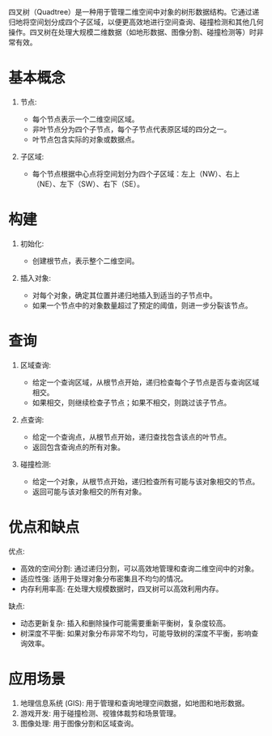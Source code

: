 四叉树（Quadtree）是一种用于管理二维空间中对象的树形数据结构。它通过递归地将空间划分成四个子区域，以便更高效地进行空间查询、碰撞检测和其他几何操作。四叉树在处理大规模二维数据（如地形数据、图像分割、碰撞检测等）时非常有效。

# 基本概念

1. 节点:
   - 每个节点表示一个二维空间区域。
   - 非叶节点分为四个子节点，每个子节点代表原区域的四分之一。
   - 叶节点包含实际的对象或数据点。

2. 子区域:
   - 每个节点根据中心点将空间划分为四个子区域：左上（NW）、右上（NE）、左下（SW）、右下（SE）。

# 构建

1. 初始化:
   - 创建根节点，表示整个二维空间。

2. 插入对象:
   - 对每个对象，确定其位置并递归地插入到适当的子节点中。
   - 如果一个节点中的对象数量超过了预定的阈值，则进一步分裂该节点。

# 查询

1. 区域查询:
   - 给定一个查询区域，从根节点开始，递归检查每个子节点是否与查询区域相交。
   - 如果相交，则继续检查子节点；如果不相交，则跳过该子节点。

2. 点查询:
   - 给定一个查询点，从根节点开始，递归查找包含该点的叶节点。
   - 返回包含查询点的所有对象。

3. 碰撞检测:
   - 给定一个对象，从根节点开始，递归检查所有可能与该对象相交的节点。
   - 返回可能与该对象相交的所有对象。

# 优点和缺点

优点:
- 高效的空间分割: 通过递归分割，可以高效地管理和查询二维空间中的对象。
- 适应性强: 适用于处理对象分布密集且不均匀的情况。
- 内存利用率高: 在处理大规模数据时，四叉树可以高效利用内存。

缺点:
- 动态更新复杂: 插入和删除操作可能需要重新平衡树，复杂度较高。
- 树深度不平衡: 如果对象分布非常不均匀，可能导致树的深度不平衡，影响查询效率。

# 应用场景

1. 地理信息系统 (GIS): 用于管理和查询地理空间数据，如地图和地形数据。
2. 游戏开发: 用于碰撞检测、视锥体裁剪和场景管理。
3. 图像处理: 用于图像分割和区域查询。